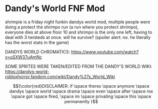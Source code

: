 # Dandy's World FNF Mod

shrimpie is a friday night funkin dandys world mod, multiple people were doing a protect the shrimpo run (a run where you protect shrimpo), everyone dies at above floor 10 and shrimpo is the only one left, having to deal with 3 twisteds at once. will he survive? (spoiler alert: no. he literally has the worst stats in the game)

DANDYS WORLD CHROMATICS: https://www.youtube.com/watch?v=uSXW37uAmNc

SOME SPRITES WERE TAKEN/EDITED FROM THE DANDY'S WORLD WIKI: https://dandys-world-robloxhorror.fandom.com/wiki/Dandy%27s_World_Wiki

$${\color{red}DISCLAIMER: if \space theres \space anymore \space dandys \space world \space drama \space even \space after \space rox \space got \space fired, \space im \space privating \space this \space permanently
}$$
